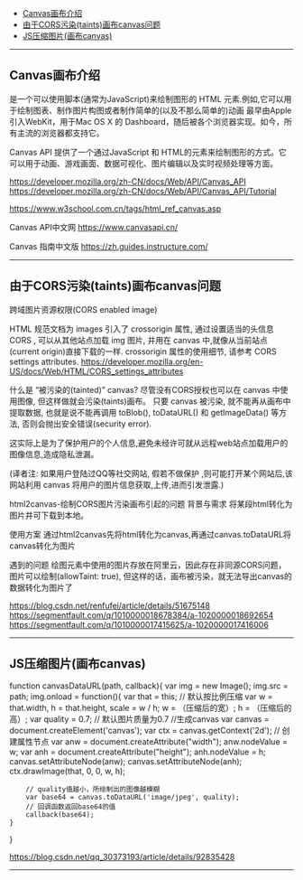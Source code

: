 - [Canvas画布介绍](#Canvas画布介绍)
- [由于CORS污染(taints)画布canvas问题](#由于CORS污染(taints)画布canvas问题)
- [JS压缩图片(画布canvas)](#JS压缩图片(画布canvas))



---------------------------------------------------------------------------------------------------------------------
## Canvas画布介绍

<canvas>是一个可以使用脚本(通常为JavaScript)来绘制图形的 HTML 元素.例如,它可以用于绘制图表、制作图片构图或者制作简单的(以及不那么简单的)动画
<canvas> 最早由Apple引入WebKit，用于Mac OS X 的 Dashboard，随后被各个浏览器实现。如今，所有主流的浏览器都支持它。


Canvas API 提供了一个通过JavaScript 和 HTML的<canvas>元素来绘制图形的方式。它可以用于动画、游戏画面、数据可视化、图片编辑以及实时视频处理等方面。


https://developer.mozilla.org/zh-CN/docs/Web/API/Canvas_API
https://developer.mozilla.org/zh-CN/docs/Web/API/Canvas_API/Tutorial

https://www.w3school.com.cn/tags/html_ref_canvas.asp

Canvas API中文网
https://www.canvasapi.cn/

Canvas 指南中文版
https://zh.guides.instructure.com/



---------------------------------------------------------------------------------------------------------------------
## 由于CORS污染(taints)画布canvas问题

跨域图片资源权限(CORS enabled image)

HTML 规范文档为 images 引入了 crossorigin 属性, 通过设置适当的头信息 CORS , 可以从其他站点加载 img 图片, 并用在 canvas 中,就像从当前站点(current origin)直接下载的一样.
crossorigin 属性的使用细节, 请参考 CORS settings attributes.
https://developer.mozilla.org/en-US/docs/Web/HTML/CORS_settings_attributes

什么是 “被污染的(tainted)” canvas?
尽管没有CORS授权也可以在 canvas 中使用图像, 但这样做就会污染(taints)画布。 只要 canvas 被污染, 就不能再从画布中提取数据, 也就是说不能再调用 toBlob(), toDataURL() 和 getImageData() 等方法, 否则会抛出安全错误(security error).

这实际上是为了保护用户的个人信息,避免未经许可就从远程web站点加载用户的图像信息,造成隐私泄漏。

(译者注: 如果用户登陆过QQ等社交网站, 假若不做保护 ,则可能打开某个网站后,该网站利用 canvas 将用户的图片信息获取,上传,进而引发泄露.)




html2canvas-绘制CORS图片污染画布引起的问题
背景与需求
将某段html转化为图片并可下载到本地。

使用方案
通过html2canvas先将html转化为canvas,再通过canvas.toDataURL将canvas转化为图片

遇到的问题
绘图元素中使用的图片存放在阿里云，因此存在非同源CORS问题，图片可以绘制(allowTaint: true), 但这样的话，画布被污染，就无法导出canvas的数据转化为图片了

https://blog.csdn.net/renfufei/article/details/51675148
https://segmentfault.com/q/1010000018678384/a-1020000018692654
https://segmentfault.com/q/1010000017415625/a-1020000017416006


---------------------------------------------------------------------------------------------------------------------
## JS压缩图片(画布canvas)

function canvasDataURL(path, callback){
    var img = new Image();
    img.src = path;
    img.onload = function(){
        var that = this;
        // 默认按比例压缩
        var w = that.width,
            h = that.height,
            scale = w / h;
        w = （压缩后的宽）;
        h = （压缩后的高）;
        var quality = 0.7;  // 默认图片质量为0.7
        //生成canvas
        var canvas = document.createElement('canvas');
        var ctx = canvas.getContext('2d');
        // 创建属性节点
        var anw = document.createAttribute("width");
        anw.nodeValue = w;
        var anh = document.createAttribute("height");
        anh.nodeValue = h;
        canvas.setAttributeNode(anw);
        canvas.setAttributeNode(anh);
        ctx.drawImage(that, 0, 0, w, h);
       
        // quality值越小，所绘制出的图像越模糊
        var base64 = canvas.toDataURL('image/jpeg', quality);
        // 回调函数返回base64的值
        callback(base64);
    }
}


https://blog.csdn.net/qq_30373193/article/details/92835428

---------------------------------------------------------------------------------------------------------------------


